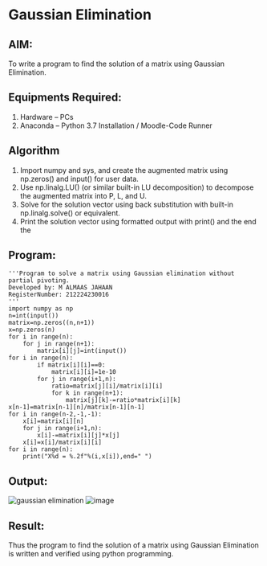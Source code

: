# Gaussian Elimination

## AIM:
To write a program to find the solution of a matrix using Gaussian Elimination.

## Equipments Required:
1. Hardware – PCs
2. Anaconda – Python 3.7 Installation / Moodle-Code Runner

## Algorithm
1. Import numpy and sys, and create the augmented matrix using np.zeros() and
input() for user data.
2. Use np.linalg.LU() (or similar built-in LU decomposition) to decompose the
augmented matrix into P, L, and U.
3. Solve for the solution vector using back substitution with built-in np.linalg.solve() or
equivalent.
4. Print the solution vector using formatted output with print() and the end the

## Program:
```
'''Program to solve a matrix using Gaussian elimination without partial pivoting.
Developed by: M ALMAAS JAHAAN
RegisterNumber: 212224230016
'''
import numpy as np
n=int(input())
matrix=np.zeros((n,n+1))
x=np.zeros(n)
for i in range(n):
    for j in range(n+1):
        matrix[i][j]=int(input())
for i in range(n):
        if matrix[i][i]==0:
            matrix[i][i]=1e-10
        for j in range(i+1,n):
            ratio=matrix[j][i]/matrix[i][i]
            for k in range(n+1):
                matrix[j][k]-=ratio*matrix[i][k]
x[n-1]=matrix[n-1][n]/matrix[n-1][n-1]
for i in range(n-2,-1,-1):
    x[i]=matrix[i][n]
    for j in range(i+1,n):
        x[i]-=matrix[i][j]*x[j]
    x[i]=x[i]/matrix[i][i]
for i in range(n):
    print("X%d = %.2f"%(i,x[i]),end=" ")
```

## Output:
![gaussian elimination]()
![image](https://github.com/user-attachments/assets/6c6f0ac6-12c9-43dd-b4e6-05072ce844d6)


## Result:
Thus the program to find the solution of a matrix using Gaussian Elimination is written and verified using python programming.

